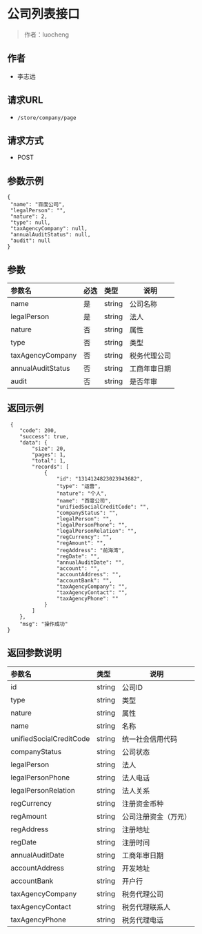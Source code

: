 # 公司列表接口

> 作者：luocheng

## 作者

- 李志远

## 请求URL
- ` /store/company/page `
  
## 请求方式
- POST 

## 参数示例


 ``` 
 {
  "name": "百度公司",
  "legalPerson": "",
  "nature": 2,
  "type": null,
  "taxAgencyCompany": null,
  "annualAuditStatus": null,
  "audit": null
} 

 ```

## 参数

|参数名|必选|类型|说明|
|:----    |:---|:----- |-----   |
|name |是  |string |公司名称   |
|legalPerson |是  |string | 法人    |
|nature     |否  |string | 属性    |
|type     |否  |string | 类型    |
|taxAgencyCompany     |否  |string | 税务代理公司    |
|annualAuditStatus     |否  |string | 工商年审日期    |
|audit     |否  |string | 是否年审    |

## 返回示例 

``` 
 {
    "code": 200,
    "success": true,
    "data": {
        "size": 20,
        "pages": 1,
        "total": 1,
        "records": [
            {
                "id": "1314124823023943682",
                "type": "运营",
                "nature": "个人",
                "name": "百度公司",
                "unifiedSocialCreditCode": "",
                "companyStatus": "",
                "legalPerson": "",
                "legalPersonPhone": "",
                "legalPersonRelation": "",
                "regCurrency": "",
                "regAmount": "",
                "regAddress": "前海湾",
                "regDate": "",
                "annualAuditDate": "",
                "account": "",
                "accountAddress": "",
                "accountBank": "",
                "taxAgencyCompany": "",
                "taxAgencyContact": "",
                "taxAgencyPhone": ""
            }
        ]
    },
    "msg": "操作成功"
}
```

## 返回参数说明 

|参数名|类型|说明|
|:-----  |:-----|-----                           |
|id | string   | 公司ID |
|type | string   | 类型 |
|nature | string   | 属性 |
|name | string   | 名称 |
|unifiedSocialCreditCode | string   | 统一社会信用代码 |
|companyStatus | string   | 公司状态 |
|legalPerson | string   | 法人 |
|legalPersonPhone | string   | 法人电话 |
|legalPersonRelation | string   | 法人关系 |
|regCurrency | string   | 注册资金币种 |
|regAmount | string   | 公司注册资金（万元） |
|regAddress | string   | 注册地址 |
|regDate | string   | 注册时间 |
|annualAuditDate | string   | 工商年审日期 |
|accountAddress | string   | 开发地址 |
|accountBank | string   | 开户行 |
|taxAgencyCompany | string   | 税务代理公司 |
|taxAgencyContact | string   | 税务代理联系人 |
|taxAgencyPhone | string   | 税务代理电话 |